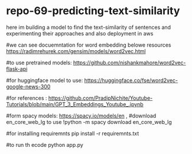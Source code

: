 # repo-69-predicting-text-similarity
here im building a model to find the text-similarity of sentences and experimenting their approaches and also deployment in aws

#we can see docuemntation for word embedding belowe resources
https://radimrehurek.com/gensim/models/word2vec.html

#to use pretrained models:
https://github.com/nishankmahore/word2vec-flask-api

#for huggingface model to use:
https://huggingface.co/fse/word2vec-google-news-300

#for references :
https://github.com/PradipNichite/Youtube-Tutorials/blob/main/GPT_3_Embeddings_Youtube_.ipynb

#form spacy models:
https://spacy.io/models/en   , #download en_core_web_lg to use
!python -m spacy download en_core_web_lg


#for installing requiremnts
pip install -r requiremnts.txt

#to run th ecode
python app.py
